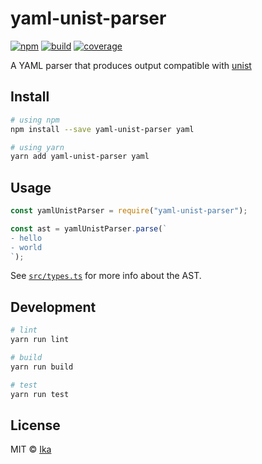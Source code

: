 # yaml-unist-parser

[![npm](https://img.shields.io/npm/v/yaml-unist-parser.svg)](https://www.npmjs.com/package/yaml-unist-parser)
[![build](https://img.shields.io/travis/ikatyang/yaml-unist-parser/master.svg)](https://travis-ci.org/ikatyang/yaml-unist-parser/builds)
[![coverage](https://img.shields.io/codecov/c/github/ikatyang/yaml-unist-parser/master.svg)](https://codecov.io/gh/ikatyang/yaml-unist-parser)

A YAML parser that produces output compatible with [unist](https://github.com/syntax-tree/unist)

<!-- TODO: enable after stable
[Changelog](https://github.com/ikatyang/yaml-unist-parser/blob/master/CHANGELOG.md)
-->

## Install

```sh
# using npm
npm install --save yaml-unist-parser yaml

# using yarn
yarn add yaml-unist-parser yaml
```

## Usage

```ts
const yamlUnistParser = require("yaml-unist-parser");

const ast = yamlUnistParser.parse(`
- hello
- world
`);
```

See [`src/types.ts`](https://github.com/ikatyang/yaml-unist-parser/blob/master/src/types.ts) for more info about the AST.

## Development

```sh
# lint
yarn run lint

# build
yarn run build

# test
yarn run test
```

## License

MIT © [Ika](https://github.com/ikatyang)
